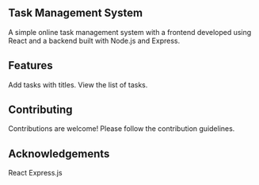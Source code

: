 ## Task Management System

A simple online task management system with a frontend developed using React and a backend built with Node.js and Express.

## Features
Add tasks with titles.
View the list of tasks.

## Contributing
Contributions are welcome! Please follow the contribution guidelines.

## Acknowledgements
React
Express.js
